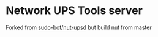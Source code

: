 # Network UPS Tools server

Forked from [sudo-bot/nut-upsd](https://github.com/sudo-bot/nut-upsd) but build nut from master
